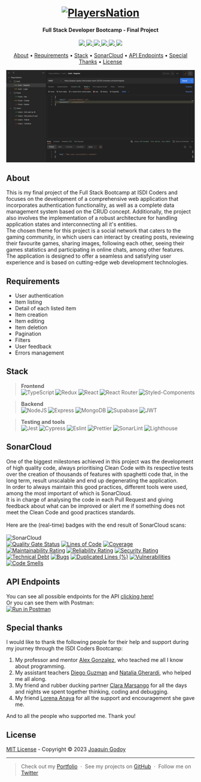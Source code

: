 <h1 align="center">
  <br>
  <a href="https://joaquin-godoy-final-project-202301.netlify.app/"><img src="https://user-images.githubusercontent.com/62773100/228865537-223776f0-db14-4d58-9486-0b7674008fde.svg" alt="PlayersNation" width="400"></a>
</h1>
<h4 align="center">Full Stack Developer Bootcamp - Final Project</h4>

<p align="center">
  <a href="mailto:joaquingodoy2407@gmail.com" target="_blank">
    <img src="https://img.shields.io/badge/Gmail-D14836?style=for-the-badge&logo=gmail&logoColor=white">
  </a>
  <a href="https://www.linkedin.com/in/joaquin--godoy/" target="_blank">
      <img src="https://img.shields.io/badge/linkedin-%230077B5.svg?style=for-the-badge&logo=linkedin&logoColor=white">
  </a>
  <a href="https://discordapp.com/users/454876339330088991" target="_blank">
    <img src="https://img.shields.io/badge/Discord-5865F2?style=for-the-badge&logo=discord&logoColor=white">
  </a>
  <a href="https://joaquingodoy.com" target="_blank">
    <img src="https://img.shields.io/badge/Portfolio-%23000000.svg?style=for-the-badge&logo=firefox&logoColor=#FF7139">
  </a>
  <a href="https://twitter.com/JoaccoDev" target="_blank">
    <img src="https://img.shields.io/badge/Twitter-1DA1F2?style=for-the-badge&logo=twitter&logoColor=white">
  </a>
  <a href="https://instagram.com/joaccogodoy99" target="_blank">
    <img src="https://img.shields.io/badge/Instagram-E4405F?style=for-the-badge&logo=instagram&logoColor=white">
  </a>
</p>

<p align="center">
  <a href="#about">About</a> •
  <a href="#requirements">Requirements</a> •
  <a href="#stack">Stack</a> •
  <a href="#sonarcloud">SonarCloud</a> •
  <a href="#api-endpoints">API Endpoints</a> •
  <a href="#special-thanks">Special Thanks</a> •
  <a href="#license">License</a>
</p>

<img align="center" src="/assets/img/demo.png">

## About

This is my final project of the Full Stack Bootcamp at ISDI Coders and focuses on the development of a comprehensive web application that incorporates authentication functionality, as well as a complete data management system based on the CRUD concept. Additionally, the project also involves the implementation of a robust architecture for handling application states and interconnecting all it's entities.<br>
The chosen theme for this project is a social network that caters to the gaming community, in which users can interact by creating posts, reviewing their favourite games, sharing images, following each other, seeing their games statistics and participating in online chats, among other features. The application is designed to offer a seamless and satisfying user experience and is based on cutting-edge web development technologies.

## Requirements

- User authentication
- Item listing
- Detail of each listed item
- Item creation
- Item editing
- Item deletion
- Pagination
- Filters
- User feedback
- Errors management

## Stack

> **Frontend** <br> ![TypeScript](https://img.shields.io/badge/TypeScript-007ACC?style=for-the-badge&logo=typescript&logoColor=white) ![Redux](https://img.shields.io/badge/Redux-593D88?style=for-the-badge&logo=redux&logoColor=white) ![React](https://img.shields.io/badge/React-20232A?style=for-the-badge&logo=react&logoColor=61DAFB) ![React Router](https://img.shields.io/badge/React_Router-CA4245?style=for-the-badge&logo=react-router&logoColor=white) ![Styled-Components](https://img.shields.io/badge/styled--components-DB7093?style=for-the-badge&logo=styled-components&logoColor=white)

> **Backend** <br> ![NodeJS](https://img.shields.io/badge/Node.js-339933?style=for-the-badge&logo=nodedotjs&logoColor=white) ![Express](https://img.shields.io/badge/Express.js-000000?style=for-the-badge&logo=express&logoColor=white) ![MongoDB](https://img.shields.io/badge/MongoDB-4EA94B?style=for-the-badge&logo=mongodb&logoColor=white) ![Supabase](https://img.shields.io/badge/Supabase-181818?style=for-the-badge&logo=supabase&logoColor=white) ![JWT](https://img.shields.io/badge/JWT-000000?style=for-the-badge&logo=JSON%20web%20tokens&logoColor=white)

> **Testing and tools** <br> ![Jest](https://img.shields.io/badge/Jest-C21325?style=for-the-badge&logo=jest&logoColor=white) ![Cypress](https://img.shields.io/badge/Cypress-17202C?style=for-the-badge&logo=cypress&logoColor=white) ![Eslint](https://img.shields.io/badge/eslint-3A33D1?style=for-the-badge&logo=eslint&logoColor=white) ![Prettier](https://img.shields.io/badge/prettier-1A2C34?style=for-the-badge&logo=prettier&logoColor=F7BA3E) ![SonarLint](https://img.shields.io/badge/SonarLint-CB2029?style=for-the-badge&logo=sonarlint&logoColor=white) ![Lighthouse](https://img.shields.io/badge/Lighthouse-F44B21?style=for-the-badge&logo=Lighthouse&logoColor=white)

## SonarCloud

One of the biggest milestones achieved in this project was the development of high quality code, always prioritising Clean Code with its respective tests over the creation of thousands of features with spaghetti code that, in the long term, result unscalable and end up degenerating the application.<br>
In order to always maintain this good practices, different tools were used, among the most important of which is SonarCloud.<br>
It is in charge of analysing the code in each Pull Request and giving feedback about what can be improved or alert me if something does not meet the Clean Code and good practices standards.<br><br>
Here are the (real-time) badges with the end result of SonarCloud scans:<br><br>
![SonarCloud](https://img.shields.io/badge/Sonar%20cloud-F3702A?style=for-the-badge&logo=sonarcloud&logoColor=white)<br>
[![Quality Gate Status](https://sonarcloud.io/api/project_badges/measure?project=isdi-coders-2023_Joaquin-Godoy-Final-Project-back-202301-mal&metric=alert_status)](https://sonarcloud.io/summary/new_code?id=isdi-coders-2023_Joaquin-Godoy-Final-Project-back-202301-mal)
[![Lines of Code](https://sonarcloud.io/api/project_badges/measure?project=isdi-coders-2023_Joaquin-Godoy-Final-Project-back-202301-mal&metric=ncloc)](https://sonarcloud.io/summary/new_code?id=isdi-coders-2023_Joaquin-Godoy-Final-Project-back-202301-mal)
[![Coverage](https://sonarcloud.io/api/project_badges/measure?project=isdi-coders-2023_Joaquin-Godoy-Final-Project-back-202301-mal&metric=coverage)](https://sonarcloud.io/summary/new_code?id=isdi-coders-2023_Joaquin-Godoy-Final-Project-back-202301-mal)<br>
[![Maintainability Rating](https://sonarcloud.io/api/project_badges/measure?project=isdi-coders-2023_Joaquin-Godoy-Final-Project-back-202301-mal&metric=sqale_rating)](https://sonarcloud.io/summary/new_code?id=isdi-coders-2023_Joaquin-Godoy-Final-Project-back-202301-mal)
[![Reliability Rating](https://sonarcloud.io/api/project_badges/measure?project=isdi-coders-2023_Joaquin-Godoy-Final-Project-back-202301-mal&metric=reliability_rating)](https://sonarcloud.io/summary/new_code?id=isdi-coders-2023_Joaquin-Godoy-Final-Project-back-202301-mal)
[![Security Rating](https://sonarcloud.io/api/project_badges/measure?project=isdi-coders-2023_Joaquin-Godoy-Final-Project-back-202301-mal&metric=security_rating)](https://sonarcloud.io/summary/new_code?id=isdi-coders-2023_Joaquin-Godoy-Final-Project-back-202301-mal)<br>
[![Technical Debt](https://sonarcloud.io/api/project_badges/measure?project=isdi-coders-2023_Joaquin-Godoy-Final-Project-back-202301-mal&metric=sqale_index)](https://sonarcloud.io/summary/new_code?id=isdi-coders-2023_Joaquin-Godoy-Final-Project-back-202301-mal)
[![Bugs](https://sonarcloud.io/api/project_badges/measure?project=isdi-coders-2023_Joaquin-Godoy-Final-Project-back-202301-mal&metric=bugs)](https://sonarcloud.io/summary/new_code?id=isdi-coders-2023_Joaquin-Godoy-Final-Project-back-202301-mal)
[![Duplicated Lines (%)](https://sonarcloud.io/api/project_badges/measure?project=isdi-coders-2023_Joaquin-Godoy-Final-Project-back-202301-mal&metric=duplicated_lines_density)](https://sonarcloud.io/summary/new_code?id=isdi-coders-2023_Joaquin-Godoy-Final-Project-back-202301-mal)
[![Vulnerabilities](https://sonarcloud.io/api/project_badges/measure?project=isdi-coders-2023_Joaquin-Godoy-Final-Project-back-202301-mal&metric=vulnerabilities)](https://sonarcloud.io/summary/new_code?id=isdi-coders-2023_Joaquin-Godoy-Final-Project-back-202301-mal)
[![Code Smells](https://sonarcloud.io/api/project_badges/measure?project=isdi-coders-2023_Joaquin-Godoy-Final-Project-back-202301-mal&metric=code_smells)](https://sonarcloud.io/summary/new_code?id=isdi-coders-2023_Joaquin-Godoy-Final-Project-back-202301-mal)

## API Endpoints

You can see all possible endpoints for the API <a href="/endpoints.json" target="_blank">clicking here!</a><br>
Or you can see them with Postman:<br>
[![Run in Postman](https://run.pstmn.io/button.svg)](https://app.getpostman.com/run-collection/25665719-456e8474-1b2b-43e6-9209-b30bc7049ed1?action=collection%2Ffork&collection-url=entityId%3D25665719-456e8474-1b2b-43e6-9209-b30bc7049ed1%26entityType%3Dcollection%26workspaceId%3D35587c70-3194-44f9-bc98-b4bdd4b6f983)

## Special thanks

I would like to thank the following people for their help and support during my journey through the ISDI Coders Bootcamp:

1. My professor and mentor [Alex Gonzalez](https://github.com/agonsant), who teached me all I know about programming.
2. My assistant teachers [Diego Guzman](https://github.com/TheGuzman) and [Natalia Gherardi](https://github.com/natigherardi), who helped me all along.
3. My friend and rubber ducking partner [Clara Marsango](https://github.com/claramarsango) for all the days and nights we spent together thinking, coding and debugging.
4. My friend [Lorena Anaya](https://github.com/LorenaAnayaDiaz) for all the support and encouragement she gave me.

And to all the people who supported me. Thank you!

## License

[MIT License](/LICENSE) - Copyright © 2023 [Joaquin Godoy](https://www.joaquingodoy.com)

---

> Check out my [Portfolio](https://www.joaquingodoy.com) &nbsp;&middot;&nbsp;
> See my projects on [GitHub](https://github.com/joaccog) &nbsp;&middot;&nbsp;
> Follow me on [Twitter](https://twitter.com/joaccodev)
